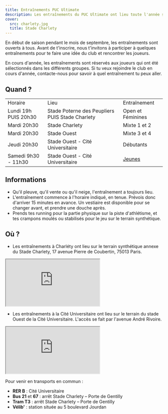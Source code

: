 ```yaml
---
title: Entraînements PUC Ultimate
description: Les entraînements du PUC Ultimate ont lieu toute l'année sans interruption au stade Charlety et au stade ouest de la cité universitaire dans le sud de Paris.
cover:
  src: charlety.jpg
  title: Stade Charlety
---
```


En début de saison pendant le mois de septembre, les entraînements sont ouverts à tous. Avant de t'inscrire, nous t'invitons à participer à quelques entraînements pour te faire une idée du club et rencontrer les joueurs.

En cours d'année, les entraînements sont réservés aux joueurs qui ont été sélectionnés dans les différents groupes. Si tu veux rejoindre le club en cours d'année, contacte-nous pour savoir à quel entraînement tu peux aller.

## Quand&nbsp;?

<table>
  <tr>
    <td>Horaire</td>
    <td>Lieu</td>
    <td>Entraînement</td>
  </tr>
  <tr>
    <td>Lundi 19h PUIS 20h30</td>
    <td>Stade Poterne des Peupliers PUIS Stade Charlety</td>
    <td>Open et Féminines</td>
  </tr>
  <tr>
    <td>Mardi 20h30</td>
    <td>Stade Charlety</td>
    <td>Mixte 1 et 2</td>
  </tr>
  <tr>
    <td>Mardi 20h30</td>
    <td>Stade Ouest</td>
    <td>Mixte 3 et 4</td>
  </tr>
  <tr>
    <td>Jeudi 20h30</td>
    <td>Stade Ouest - Cité Universitaire</td>
    <td>Débutants</td>
  </tr>
  <tr>
    <td>Samedi 9h30 - 11h30</td>
    <td>Stade Ouest - Cité Universitaire</td>
    <td><a href="juniors.html">Jeunes</a></td>
  </tr>
</table>

## Informations

* Qu'il pleuve, qu'il vente ou qu'il neige, l'entraînement a toujours lieu.
* L'entraînement commence à l'horaire indiqué, en tenue. Prévois donc d'arriver 15 minutes en avance. Un vestiaire est disponible pour se changer avant, et prendre une douche après.
* Prends tes running pour la partie physique sur la piste d'athlétisme, et tes crampons moulés ou stabilisés pour le jeu sur le terrain synthétique.

## Où&nbsp;?

* Les entraînements à Charléty ont lieu sur le terrain synthétique annexe du Stade Charlety, 17 avenue Pierre de Coubertin, 75013 Paris.

<iframe class="charlety" src="https://www.google.com/maps/embed?pb=!1m14!1m8!1m3!1d2627.0851737938037!2d2.34429935!3d48.818436299999995!3m2!1i1024!2i768!4f13.1!3m3!1m2!1s0x47e6719e53149097%3A0x1d31aa0c9b73fd5!2s17+Avenue+Pierre+de+Coubertin!5e0!3m2!1sen!2s!4v1395597209687"></iframe>

* Les entraînements à la Cité Universitaire ont lieu sur le terrain du stade Ouest de la Cité Universitaire. L'accès se fait par l'avenue André Rivoire.

<iframe class="charlety" src="https://www.google.com/maps/embed?pb=!1m18!1m12!1m3!1d1313.511257225524!2d2.3299169582910815!3d48.81963186087285!2m3!1f0!2f0!3f0!3m2!1i1024!2i768!4f13.1!3m3!1m2!1s0x47e671a63b6a4c6f%3A0xd5ab8a3826c34384!2sStade+Ouest+CIUP!5e0!3m2!1sfr!2sfr!4v1537263743348"></iframe>

<p>Pour venir en transports en commun :</p>

* **RER B** : Cité Universitaire
* **Bus 21** et **67** : arrêt Stade Charlety – Porte de Gentilly
* **Tram T3** : arrêt Stade Charlety – Porte de Gentilly
* **Vélib'** : station située au 5 boulevard Jourdan
